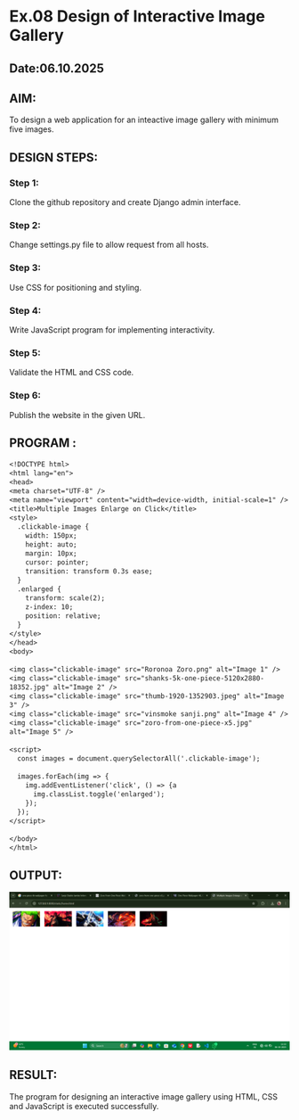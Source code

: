 # Ex.08 Design of Interactive Image Gallery
## Date:06.10.2025

## AIM:
To design a web application for an inteactive image gallery with minimum five images.

## DESIGN STEPS:

### Step 1:
Clone the github repository and create Django admin interface.

### Step 2:
Change settings.py file to allow request from all hosts.

### Step 3:
Use CSS for positioning and styling.

### Step 4:
Write JavaScript program for implementing interactivity.

### Step 5:
Validate the HTML and CSS code.

### Step 6:
Publish the website in the given URL.

## PROGRAM :
```
<!DOCTYPE html>
<html lang="en">
<head>
<meta charset="UTF-8" />
<meta name="viewport" content="width=device-width, initial-scale=1" />
<title>Multiple Images Enlarge on Click</title>
<style>
  .clickable-image {
    width: 150px;
    height: auto;
    margin: 10px;
    cursor: pointer;
    transition: transform 0.3s ease;
  }
  .enlarged {
    transform: scale(2);
    z-index: 10;
    position: relative;
  }
</style>
</head>
<body>

<img class="clickable-image" src="Roronoa Zoro.png" alt="Image 1" />
<img class="clickable-image" src="shanks-5k-one-piece-5120x2880-18352.jpg" alt="Image 2" />
<img class="clickable-image" src="thumb-1920-1352903.jpeg" alt="Image 3" />
<img class="clickable-image" src="vinsmoke sanji.png" alt="Image 4" />
<img class="clickable-image" src="zoro-from-one-piece-x5.jpg" alt="Image 5" />

<script>
  const images = document.querySelectorAll('.clickable-image');

  images.forEach(img => {
    img.addEventListener('click', () => {a
      img.classList.toggle('enlarged');
    });
  });
</script>

</body>
</html>
```
## OUTPUT:
![alt text](<Screenshot (25).png>)
## RESULT:
The program for designing an interactive image gallery using HTML, CSS and JavaScript is executed successfully.
